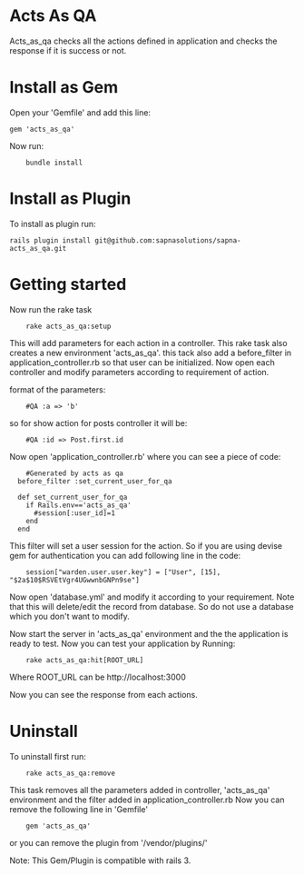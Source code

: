 Acts As QA
==========

Acts_as_qa checks all the actions defined in application and checks the response if it is success or not.


Install as Gem
==============

Open your 'Gemfile' and add this line:

    gem 'acts_as_qa'

Now run:
	
		bundle install


Install as Plugin
=================

To install as plugin run:
	
	rails plugin install git@github.com:sapnasolutions/sapna-acts_as_qa.git
		
Getting started
===============

Now run the rake task

		rake acts_as_qa:setup
	
This will add parameters for each action in a controller. This rake task also creates a new environment 'acts_as_qa'. this tack also add a before_filter in application_controller.rb so that user can be initialized. Now open each controller and modify parameters according to requirement of action.

format of the parameters:

		#QA :a => 'b'
		
so for show action for posts controller it will be:

		#QA :id => Post.first.id
		
Now open 'application_controller.rb' where you can see a piece of code:

		#Generated by acts as qa
	  before_filter :set_current_user_for_qa

	  def set_current_user_for_qa
	    if Rails.env=='acts_as_qa'
	      #session[:user_id]=1
	    end
	  end
	
This filter will set a user session for the action. So if you are using devise gem for authentication you can add following line in the code:

		session["warden.user.user.key"] = ["User", [15], "$2a$10$RSVEtVgr4UGwwnbGNPn9se"]

Now open 'database.yml' and modify it according to your requirement. Note that this will delete/edit the record from database. So do not use a database which you don't want to modify.

Now start the server in 'acts_as_qa' environment and the the application is ready to test. Now you can test your application by Running:

		rake acts_as_qa:hit[ROOT_URL]
		
Where ROOT_URL can be http://localhost:3000
		
Now you can see the response from each actions.

Uninstall
===========

To uninstall first run:

		rake acts_as_qa:remove
		
This task removes all the parameters added in controller, 'acts_as_qa' environment and the filter added in application_controller.rb
Now you can remove the following line in 'Gemfile'

		gem 'acts_as_qa'
		
or you can remove the plugin from '/vendor/plugins/'


Note: This Gem/Plugin is compatible with rails 3.
